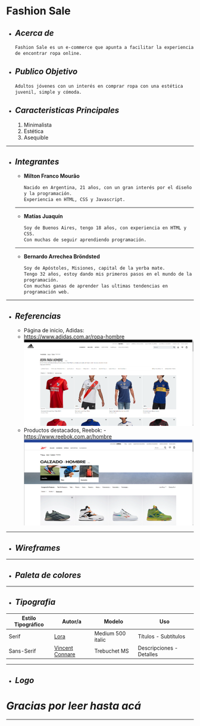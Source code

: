 
# Fashion Sale
+ ## ___Acerca de___
    ```
    Fashion Sale es un e-commerce que apunta a facilitar la experiencia de encontrar ropa online.
    
+ ## ___Publico Objetivo___
    ```
    Adultos jóvenes con un interés en comprar ropa con una estética juvenil, simple y cómoda.

+ ## ___Caracteristicas Principales___
    1. Minimalista
    2. Estética
    3. Asequible
___
+ ## ___Integrantes___

	 - __Milton Franco Mourão__
        ```
        Nacido en Argentina, 21 años, con un gran interés por el diseño y la programación. 
        Experiencia en HTML, CSS y Javascript.
    ___
    - __Matías Juaquín__

        ```
        Soy de Buenos Aires, tengo 18 años, con experiencia en HTML y CSS. 
        Con muchas de seguir aprendiendo programación.
    ___


   - __Bernardo Arrechea Bröndsted__

        ```
        Soy de Apóstoles, Misiones, capital de la yerba mate. 
        Tengo 32 años, estoy dando mis primeros pasos en el mundo de la programación. 
        Con muchas ganas de aprender las ultimas tendencias en programación web.
___

+ ## ___Referencias___
	+ 	Página de inicio, Adidas:
	-	https://www.adidas.com.ar/ropa-hombre		
		![adidas.com.ar](/Capturas/capturaAdidas.png "Página de inicio de Adidas")
		
	+	Productos destacados, Reebok:
		-https://www.reebok.com.ar/hombre	
		![reebok.com.ar](/Capturas/capturaRee.png "Destacados para Hombres")
				
___


+ ## ___Wireframes___

___


+ ## ___Paleta de colores___
    
___
+ ## ___Tipografia___
| Estilo Tipográfico | Autor/a | Modelo | Uso|
| ------ | ------ | ------ | ------ |
| Serif | [Lora](https://fonts.google.com/specimen/Lora?preview.text=Fashion%20Sale&preview.text_type=custom#standard-styles) | Medium 500 italic | Títulos - Subtítulos
| Sans-Serif | [Vincent Connare](https://www.cufonfonts.com/font/trebuchet-ms-2) | Trebuchet MS | Descripciones - Detalles
___
+ ## ___Logo___


# ***Gracias por leer hasta acá***
___
